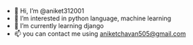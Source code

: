 - 👋 Hi, I’m @aniket312001
- 👀 I’m interested in python language, machine learning 
- 🌱 I’m currently learning django  
- 📫 you can contact me using aniketchavan505@gmail.com

<!---
aniket312001/aniket312001 is a ✨ special ✨ repository because its `README.md` (this file) appears on your GitHub profile.
You can click the Preview link to take a look at your changes.
--->
